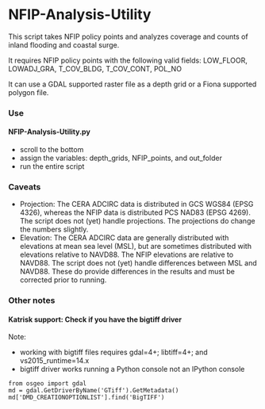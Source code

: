 # NFIP-Analysis-Utility

This script takes NFIP policy points and analyzes coverage and counts of inland flooding and coastal surge.

It requires NFIP policy points with the following valid fields:
LOW_FLOOR, LOWADJ_GRA, T_COV_BLDG, T_COV_CONT, POL_NO

It can use a GDAL supported raster file as a depth grid or a Fiona supported polygon file.

<h3>Use</h3>
<h4>NFIP-Analysis-Utility.py</h4>

* scroll to the bottom
* assign the variables: depth_grids, NFIP_points, and out_folder
* run the entire script

<h3>Caveats</h3>

* Projection: The CERA ADCIRC data is distributed in GCS WGS84 (EPSG 4326), whereas the NFIP data is distributed PCS NAD83 (EPSG 4269). The script does not (yet) handle projections. The projections do change the numbers slightly.
* Elevation: The CERA ADCIRC data are generally distributed with elevations at mean sea level (MSL), but are sometimes distributed with elevations relative to NAVD88. The NFIP elevations are relative to NAVD88. The script does not (yet) handle differences between MSL and NAVD88. These do provide differences in the results and must be corrected prior to running.


<h3>Other notes</h3>
<h4>Katrisk support: Check if you have the bigtiff driver</h4>
Note: 

* working with bigtiff files requires gdal=4+; libtiff=4+; and vs2015_runtime=14.x
* bigtiff driver works running a Python console not an IPython console

```
from osgeo import gdal
md = gdal.GetDriverByName('GTiff').GetMetadata()
md['DMD_CREATIONOPTIONLIST'].find('BigTIFF')
```
